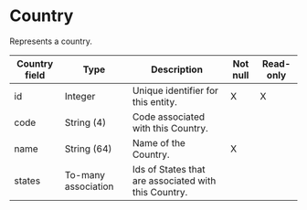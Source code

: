 # Country

Represents a country.

| **Country field** | **Type** | **Description** | **Not null** | **Read-only** |
| --- | --- | --- | --- | --- |
| id | Integer | Unique identifier for this entity. | X | X |
| code | String (4) | Code associated with this Country. | | |
| name | String (64) | Name of the Country. | X | |
| states | To-many association | Ids of States that are associated with this Country. | | |